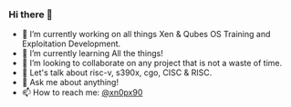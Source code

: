 ### Hi there 👋
- 🔭 I’m currently working on all things Xen & Qubes OS Training and Exploitation Development.
- 🌱 I’m currently learning All the things!
- 👯 I’m looking to collaborate on any project that is not a waste of time.
- 🤔 Let's talk about risc-v, s390x, cgo, CISC & RISC.
- 💬 Ask me about anything!
- 📫 How to reach me: [@xn0px90](https://patreon.com/xn0px90)
